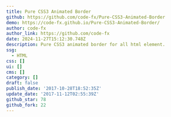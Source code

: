 ```yaml
---
title: Pure CSS3 Animated Border
github: https://github.com/code-fx/Pure-CSS3-Animated-Border
demo: https://code-fx.github.io/Pure-CSS3-Animated-Border/
author: code-fx
author_link: https://github.com/code-fx
date: 2024-11-27T15:12:30.748Z
description: Pure CSS3 animated border for all html element.
ssg:
  - HTML
css: []
ui: []
cms: []
category: []
draft: false
publish_date: '2017-10-28T18:52:35Z'
update_date: '2017-11-12T02:55:39Z'
github_star: 78
github_fork: 22
---
```

